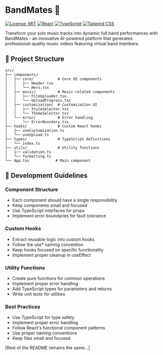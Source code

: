 # BandMates 🎸

[![License: MIT](https://img.shields.io/badge/License-MIT-yellow.svg)](https://opensource.org/licenses/MIT)
[![React](https://img.shields.io/badge/React-18.3-blue.svg)](https://reactjs.org/)
[![TypeScript](https://img.shields.io/badge/TypeScript-5.5-blue.svg)](https://www.typescriptlang.org/)
[![Tailwind CSS](https://img.shields.io/badge/Tailwind_CSS-3.4-38B2AC.svg)](https://tailwindcss.com/)

Transform your solo music tracks into dynamic full band performances with BandMates - an innovative AI-powered platform that generates professional-quality music videos featuring virtual band members.

## 📁 Project Structure

```
src/
├── components/
│   ├── core/           # Core UI components
│   │   ├── Header.tsx
│   │   └── Hero.tsx
│   ├── music/          # Music-related components
│   │   ├── FileUploader.tsx
│   │   └── UploadProgress.tsx
│   ├── customization/  # Customization UI
│   │   ├── StyleSelector.tsx
│   │   └── ThemeSelector.tsx
│   └── error/          # Error handling
│       └── ErrorBoundary.tsx
├── hooks/              # Custom React hooks
│   ├── useCustomization.ts
│   └── useUpload.ts
├── types/              # TypeScript definitions
│   └── index.ts
├── utils/              # Utility functions
│   ├── validation.ts
│   └── formatting.ts
└── App.tsx            # Main component
```

## 🔧 Development Guidelines

### Component Structure
- Each component should have a single responsibility
- Keep components small and focused
- Use TypeScript interfaces for props
- Implement error boundaries for fault tolerance

### Custom Hooks
- Extract reusable logic into custom hooks
- Follow the use* naming convention
- Keep hooks focused on specific functionality
- Implement proper cleanup in useEffect

### Utility Functions
- Create pure functions for common operations
- Implement proper error handling
- Add TypeScript types for parameters and returns
- Write unit tests for utilities

### Best Practices
- Use TypeScript for type safety
- Implement proper error handling
- Follow React's functional component patterns
- Use proper naming conventions
- Keep files small and focused

[Rest of the README remains the same...]